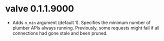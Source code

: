 # valve 0.1.1.9000

* Adds `n_min` argument (default 1). Specifies the minimum number of plumber APIs always running. Previously, some requests might fail if all connections had gone stale and been pruned. 

